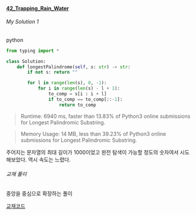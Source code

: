 #### [42_Trapping_Rain_Water](https://leetcode.com/problems/trapping-rain-water/)


###### My Solution 1

python
```python
from typing import *

class Solution:
    def longestPalindrome(self, s: str) -> str:
        if not s: return ""

        for l in range(len(s), 0, -1):
            for i in range(len(s) - l + 1):
                to_comp = s[i : i + l]
                if to_comp == to_comp[::-1]:
                    return to_comp
```
> Runtime: 6940 ms, faster than 13.83% of Python3 online submissions for Longest Palindromic Substring.

> Memory Usage: 14 MB, less than 39.23% of Python3 online submissions for Longest Palindromic Substring.                    

주어지는 문자열의 최대 길이가 1000이었고 완전 탐색이 가능할 정도의 숫자여서 시도해보았다. 역시 속도는 느렸다.


###### 교재 풀이

중앙을 중심으로 확장하는 풀이

[교재코드](../../algorithm-interview-master/2-python/ch06/6-1.py)
